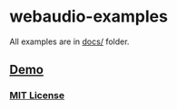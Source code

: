# webaudio-examples

All examples are in [docs/](./docs) folder.

## [Demo](http://g14n.info/webaudio-examples/)

### [MIT License](http://g14n.info/mit-license/)
